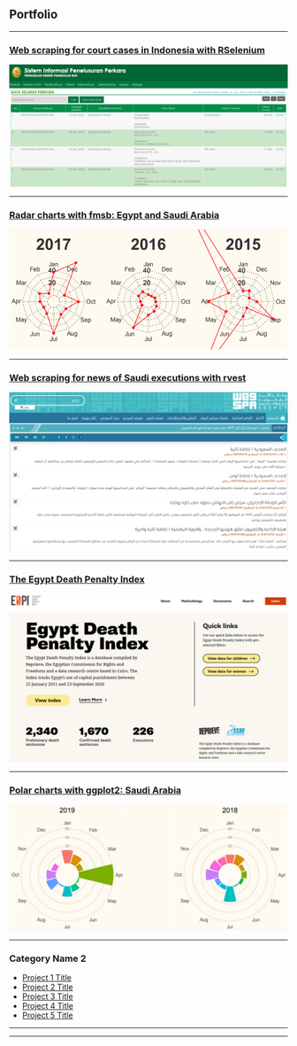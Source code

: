 ## Portfolio

---

### [Web scraping for court cases in Indonesia with RSelenium](/indonesia_scraper)
<img src="images/indon_search_screenshot.png?raw=true"/>

---

### [Radar charts with fmsb: Egypt and Saudi Arabia](/radar-charts-egypt-ksa)
<img src="images/egypt-radar-screengrab.png?raw=true"/>

---

### [Web scraping for news of Saudi executions with rvest](/ksa_scraper)
<img src="images/SPA-screenshot.png?raw=true"/>

---

### [The Egypt Death Penalty Index](/EDPI)
<img src="images/new-EDPI-screenshot.png?raw=true"/>

---

### [Polar charts with ggplot2: Saudi Arabia](/ksa_polar)
<img src="images/ksa-polar-screenshot.png?raw=true"/>

---

### Category Name 2

- [Project 1 Title](http://example.com/)
- [Project 2 Title](http://example.com/)
- [Project 3 Title](http://example.com/)
- [Project 4 Title](http://example.com/)
- [Project 5 Title](http://example.com/)

---




---
